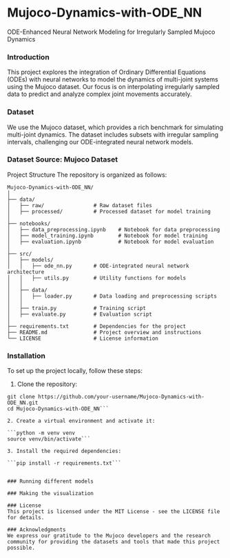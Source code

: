 # Mujoco-Dynamics-with-ODE_NN
ODE-Enhanced Neural Network Modeling for Irregularly Sampled Mujoco Dynamics

### Introduction
This project explores the integration of Ordinary Differential Equations (ODEs) with neural networks to model the dynamics of multi-joint systems using the Mujoco dataset. Our focus is on interpolating irregularly sampled data to predict and analyze complex joint movements accurately.

### Dataset
We use the Mujoco dataset, which provides a rich benchmark for simulating multi-joint dynamics. The dataset includes subsets with irregular sampling intervals, challenging our ODE-integrated neural network models.

### Dataset Source: Mujoco Dataset
Project Structure
The repository is organized as follows:


```
Mujoco-Dynamics-with-ODE_NN/
│
├── data/
│   ├── raw/                # Raw dataset files
│   ├── processed/          # Processed dataset for model training
│
├── notebooks/
│   ├── data_preprocessing.ipynb    # Notebook for data preprocessing
│   ├── model_training.ipynb        # Notebook for model training
│   ├── evaluation.ipynb            # Notebook for model evaluation
│
├── src/
│   ├── models/
│   │   ├── ode_nn.py       # ODE-integrated neural network architecture
│   │   ├── utils.py        # Utility functions for models
│   │
│   ├── data/
│   │   ├── loader.py       # Data loading and preprocessing scripts
│   │
│   ├── train.py            # Training script
│   ├── evaluate.py         # Evaluation script
│
├── requirements.txt        # Dependencies for the project
├── README.md               # Project overview and instructions
└── LICENSE                 # License information
```


### Installation
To set up the project locally, follow these steps:

1. Clone the repository:

```
git clone https://github.com/your-username/Mujoco-Dynamics-with-ODE_NN.git
cd Mujoco-Dynamics-with-ODE_NN```

2. Create a virtual environment and activate it:

```python -m venv venv
source venv/bin/activate```

3. Install the required dependencies:

```pip install -r requirements.txt```


### Running different models

### Making the visualization

### License
This project is licensed under the MIT License - see the LICENSE file for details.

### Acknowledgments
We express our gratitude to the Mujoco developers and the research community for providing the datasets and tools that made this project possible.




